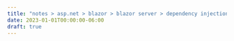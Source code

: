```yaml
---
title: "notes > asp.net > blazor > blazor server > dependency injection"
date: 2023-01-01T00:00:00-06:00
draft: true
---
```

